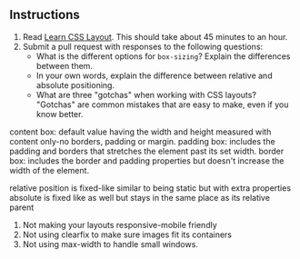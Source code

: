 Instructions
------------

1. Read [Learn CSS Layout](http://learnlayout.com). This should take about 45 minutes to an hour.
1. Submit a pull request with responses to the following questions:
    * What is the different options for `box-sizing`? Explain the differences between them.
    * In your own words, explain the difference between relative and absolute positioning.
    * What are three "gotchas" when working with CSS layouts? "Gotchas" are common mistakes that are easy to make, even if you know better.


content box: default value having the width and height measured with content only-no borders, padding or margin.
padding box: includes the padding and borders that stretches the element past its set width.
border box: includes the border and padding properties but doesn't increase the width of the element.

relative position is fixed-like similar to being static but with extra properties
absolute is fixed like as well but stays in the same place as its relative parent

1. Not making your layouts responsive-mobile friendly
2. Not using clearfix to make sure images fit its containers
3. Not using max-width to handle small windows.
